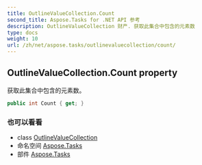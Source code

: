 ```yaml
---
title: OutlineValueCollection.Count
second_title: Aspose.Tasks for .NET API 参考
description: OutlineValueCollection 财产. 获取此集合中包含的元素数
type: docs
weight: 10
url: /zh/net/aspose.tasks/outlinevaluecollection/count/
---
```

## OutlineValueCollection.Count property

获取此集合中包含的元素数。

```csharp
public int Count { get; }
```

### 也可以看看

* class [OutlineValueCollection](../)
* 命名空间 [Aspose.Tasks](../../outlinevaluecollection/)
* 部件 [Aspose.Tasks](../../../)



